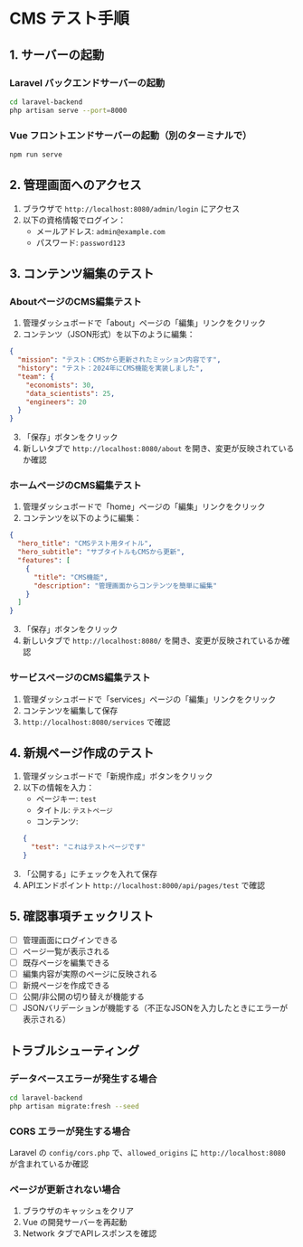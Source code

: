 # CMS テスト手順

## 1. サーバーの起動

### Laravel バックエンドサーバーの起動
```bash
cd laravel-backend
php artisan serve --port=8000
```

### Vue フロントエンドサーバーの起動（別のターミナルで）
```bash
npm run serve
```

## 2. 管理画面へのアクセス

1. ブラウザで `http://localhost:8080/admin/login` にアクセス
2. 以下の資格情報でログイン：
   - メールアドレス: `admin@example.com`
   - パスワード: `password123`

## 3. コンテンツ編集のテスト

### AboutページのCMS編集テスト

1. 管理ダッシュボードで「about」ページの「編集」リンクをクリック
2. コンテンツ（JSON形式）を以下のように編集：
```json
{
  "mission": "テスト：CMSから更新されたミッション内容です",
  "history": "テスト：2024年にCMS機能を実装しました",
  "team": {
    "economists": 30,
    "data_scientists": 25,
    "engineers": 20
  }
}
```
3. 「保存」ボタンをクリック
4. 新しいタブで `http://localhost:8080/about` を開き、変更が反映されているか確認

### ホームページのCMS編集テスト

1. 管理ダッシュボードで「home」ページの「編集」リンクをクリック
2. コンテンツを以下のように編集：
```json
{
  "hero_title": "CMSテスト用タイトル",
  "hero_subtitle": "サブタイトルもCMSから更新",
  "features": [
    {
      "title": "CMS機能",
      "description": "管理画面からコンテンツを簡単に編集"
    }
  ]
}
```
3. 「保存」ボタンをクリック
4. 新しいタブで `http://localhost:8080/` を開き、変更が反映されているか確認

### サービスページのCMS編集テスト

1. 管理ダッシュボードで「services」ページの「編集」リンクをクリック
2. コンテンツを編集して保存
3. `http://localhost:8080/services` で確認

## 4. 新規ページ作成のテスト

1. 管理ダッシュボードで「新規作成」ボタンをクリック
2. 以下の情報を入力：
   - ページキー: `test`
   - タイトル: `テストページ`
   - コンテンツ: 
   ```json
   {
     "test": "これはテストページです"
   }
   ```
3. 「公開する」にチェックを入れて保存
4. APIエンドポイント `http://localhost:8000/api/pages/test` で確認

## 5. 確認事項チェックリスト

- [ ] 管理画面にログインできる
- [ ] ページ一覧が表示される
- [ ] 既存ページを編集できる
- [ ] 編集内容が実際のページに反映される
- [ ] 新規ページを作成できる
- [ ] 公開/非公開の切り替えが機能する
- [ ] JSONバリデーションが機能する（不正なJSONを入力したときにエラーが表示される）

## トラブルシューティング

### データベースエラーが発生する場合
```bash
cd laravel-backend
php artisan migrate:fresh --seed
```

### CORS エラーが発生する場合
Laravel の `config/cors.php` で、`allowed_origins` に `http://localhost:8080` が含まれているか確認

### ページが更新されない場合
1. ブラウザのキャッシュをクリア
2. Vue の開発サーバーを再起動
3. Network タブでAPIレスポンスを確認